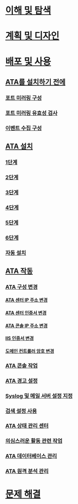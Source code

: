 # [이해 및 탐색](/advanced-threat-analytics/understand-explore/what-is-ata)
# [계획 및 디자인](/advanced-threat-analytics/plan-design/ata-capacity-planning)
# [배포 및 사용](install-ata.md)
## [ATA를 설치하기 전에](preinstall-ata.md)
### [포트 미러링 구성](configure-port-mirroring.md)
### [포트 미러링 유효성 검사](validate-port-mirroring.md)
### [이벤트 수집 구성](configure-event-collection.md)
## [ATA 설치](install-ata.md)
### [1단계](install-ata-step1.md)
### [2단계](install-ata-step2.md)
### [3단계](install-ata-step3.md)
### [4단계](install-ata-step4.md)
### [5단계](install-ata-step5.md)
### [6단계](install-ata-step6.md)
### [자동 설치](ata-silent-installation.md)
## [ATA 작동](operate-ata.md)
### [ATA 구성 변경](modifying-ata-configuration.md)
#### [ATA 센터 IP 주소 변경](modifying-ata-config-centerip.md)
#### [ATA 센터 인증서 변경](modifying-ata-config-centercert.md)
#### [ATA 콘솔 IP 주소 변경](modifying-ata-config-consoleip.md)
#### [IIS 인증서 변경](modifying-ata-config-iiscert.md)
#### [도메인 컨트롤러 암호 변경](modifying-ata-config-dcpassword.md)
### [ATA 콘솔 작업](working-with-ata-console.md)
### [ATA 경고 설정](setting-ata-alerts.md)
### [Syslog 및 메일 서버 설정 지정](setting-syslog-email-server-settings.md)
### [검색 설정 사용](working-with-detection-settings.md)
### [ATA 상태 관리 센터](ata-health-center.md)
### [의심스러운 활동 관련 작업](working-with-suspicious-activities.md)
### [ATA 데이터베이스 관리](ata-database-management.md)
### [ATA 원격 분석 관리](manage-telemetry-settings.md)
# [문제 해결](/advanced-threat-analytics/troubleshoot/troubleshooting-ata-using-logs)


<!--HONumber=May16_HO4-->


